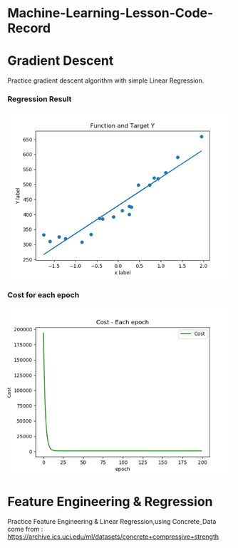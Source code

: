 # Machine-Learning-Lesson-Code-Record

# Gradient Descent
Practice gradient descent algorithm with simple Linear Regression.

### Regression Result
![image](https://github.com/arleigh418/Machine-Learning-Lesson-Code-Record/blob/master/Gradient%20Descent/Function_target.png)

### Cost for each epoch
![image](https://github.com/arleigh418/Machine-Learning-Lesson-Code-Record/blob/master/Gradient%20Descent/cost.png)

# Feature Engineering & Regression
Practice Feature Engineering & Linear Regression,using Concrete_Data come from : https://archive.ics.uci.edu/ml/datasets/concrete+compressive+strength

